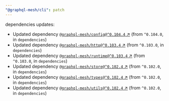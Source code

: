 ```yaml
---
"@graphql-mesh/cli": patch
---
```

dependencies updates:
  - Updated dependency [`@graphql-mesh/config@^0.104.4` ↗︎](https://www.npmjs.com/package/@graphql-mesh/config/v/0.104.4) (from `^0.104.0`, in `dependencies`)
  - Updated dependency [`@graphql-mesh/http@^0.103.4` ↗︎](https://www.npmjs.com/package/@graphql-mesh/http/v/0.103.4) (from `^0.103.0`, in `dependencies`)
  - Updated dependency [`@graphql-mesh/runtime@^0.103.4` ↗︎](https://www.npmjs.com/package/@graphql-mesh/runtime/v/0.103.4) (from `^0.103.0`, in `dependencies`)
  - Updated dependency [`@graphql-mesh/store@^0.102.4` ↗︎](https://www.npmjs.com/package/@graphql-mesh/store/v/0.102.4) (from `^0.102.0`, in `dependencies`)
  - Updated dependency [`@graphql-mesh/types@^0.102.4` ↗︎](https://www.npmjs.com/package/@graphql-mesh/types/v/0.102.4) (from `^0.102.0`, in `dependencies`)
  - Updated dependency [`@graphql-mesh/utils@^0.102.4` ↗︎](https://www.npmjs.com/package/@graphql-mesh/utils/v/0.102.4) (from `^0.102.0`, in `dependencies`)
